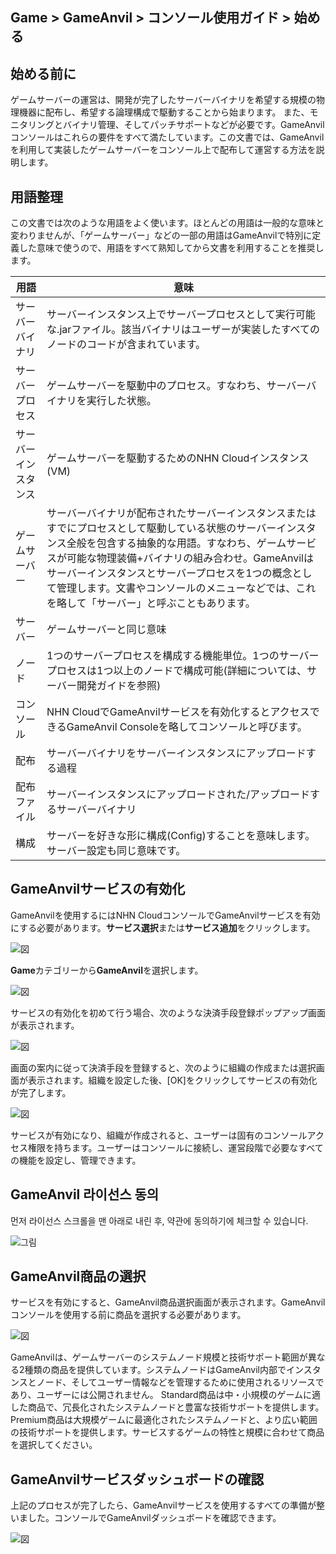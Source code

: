 ## Game > GameAnvil > コンソール使用ガイド > 始める

## 始める前に

ゲームサーバーの運営は、開発が完了したサーバーバイナリを希望する規模の物理機器に配布し、希望する論理構成で駆動することから始まります。 また、モニタリングとバイナリ管理、そしてパッチサポートなどが必要です。GameAnvilコンソールはこれらの要件をすべて満たしています。この文書では、GameAnvilを利用して実装したゲームサーバーをコンソール上で配布して運営する方法を説明します。


## 用語整理

この文書では次のような用語をよく使います。ほとんどの用語は一般的な意味と変わりませんが、「ゲームサーバー」などの一部の用語はGameAnvilで特別に定義した意味で使うので、用語をすべて熟知してから文書を利用することを推奨します。

| 用語     | 意味                                                                                                                                                                                      |
|---------|-----------------------------------------------------------------------------------------------------------------------------------------------------------------------------------------|
| サーバーバイナリ | サーバーインスタンス上でサーバープロセスとして実行可能な.jarファイル。該当バイナリはユーザーが実装したすべてのノードのコードが含まれています。                                                                                                             |
| サーバープロセス | ゲームサーバーを駆動中のプロセス。すなわち、サーバーバイナリを実行した状態。                                                                                                                                                  |
| サーバーインスタンス | ゲームサーバーを駆動するためのNHN Cloudインスタンス(VM)                                                                                                                                                      |
| ゲームサーバー  | サーバーバイナリが配布されたサーバーインスタンスまたはすでにプロセスとして駆動している状態のサーバーインスタンス全般を包含する抽象的な用語。すなわち、ゲームサービスが可能な物理装備+バイナリの組み合わせ。GameAnvilはサーバーインスタンスとサーバープロセスを1つの概念として管理します。文書やコンソールのメニューなどでは、これを略して「サーバー」と呼ぶこともあります。 |
| サーバー     | ゲームサーバーと同じ意味                                                                                                                                                                           |
| ノード     | 1つのサーバープロセスを構成する機能単位。1つのサーバープロセスは1つ以上のノードで構成可能(詳細については、サーバー開発ガイドを参照)                                                                                                           |
| コンソール     | NHN CloudでGameAnvilサービスを有効化するとアクセスできるGameAnvil Consoleを略してコンソールと呼びます。                                                                                                              |
| 配布     | サーバーバイナリをサーバーインスタンスにアップロードする過程                                                                                                                                                              |
| 配布ファイル  | サーバーインスタンスにアップロードされた/アップロードするサーバーバイナリ                                                                                                                                                             |
| 構成     | サーバーを好きな形に構成(Config)することを意味します。サーバー設定も同じ意味です。                                                                                                                                    |


## GameAnvilサービスの有効化

GameAnvilを使用するにはNHN CloudコンソールでGameAnvilサービスを有効にする必要があります。**サービス選択**または**サービス追加**をクリックします。

![図](https://static.toastoven.net/prod_gameanvil/images/console/v2/getting-started/activation-1.png)

**Game**カテゴリーから**GameAnvil**を選択します。

![図](https://static.toastoven.net/prod_gameanvil/images/console/v2/getting-started/activation-1.png)

サービスの有効化を初めて行う場合、次のような決済手段登録ポップアップ画面が表示されます。

![図](https://static.toastoven.net/prod_gameanvil/images/console/getting-started/activation-3-1.png)

画面の案内に従って決済手段を登録すると、次のように組織の作成または選択画面が表示されます。組織を設定した後、[OK]をクリックしてサービスの有効化が完了します。

![図](https://static.toastoven.net/prod_gameanvil/images/console/v2/getting-started/org-and-project.png)

サービスが有効になり、組織が作成されると、ユーザーは固有のコンソールアクセス権限を持ちます。ユーザーはコンソールに接続し、運営段階で必要なすべての機能を設定し、管理できます。

## GameAnvil 라이선스 동의

먼저 라이선스 스크롤을 맨 아래로 내린 후, 약관에 동의하기에 체크할 수 있습니다.

![그림](https://static.toastoven.net/prod_gameanvil/images/console/v2/getting-started/license_agree.png)

## GameAnvil商品の選択

サービスを有効にすると、GameAnvil商品選択画面が表示されます。GameAnvilコンソールを使用する前に商品を選択する必要があります。

![図](https://static.toastoven.net/prod_gameanvil/images/console/v2/getting-started/choose_product.png)

GameAnvilは、ゲームサーバーのシステムノード規模と技術サポート範囲が異なる2種類の商品を提供しています。システムノードはGameAnvil内部でインスタンスとノード、そしてユーザー情報などを管理するために使用されるリソースであり、ユーザーには公開されません。
Standard商品は中・小規模のゲームに適した商品で、冗長化されたシステムノードと豊富な技術サポートを提供します。Premium商品は大規模ゲームに最適化されたシステムノードと、より広い範囲の技術サポートを提供します。サービスするゲームの特性と規模に合わせて商品を選択してください。

## GameAnvilサービスダッシュボードの確認

上記のプロセスが完了したら、GameAnvilサービスを使用するすべての準備が整いました。コンソールでGameAnvilダッシュボードを確認できます。

![図](https://static.toastoven.net/prod_gameanvil/images/console/v2/getting-started/dashboard_init.png)
